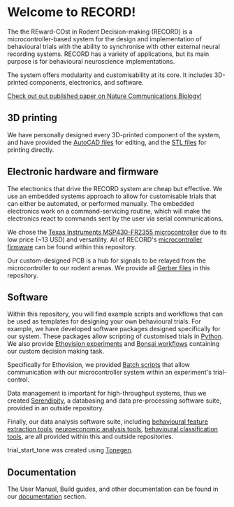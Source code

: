 # Welcome to RECORD!
The the REward-COst in Rodent Decision-making (RECORD) is a microcontroller-based system for the design and implementation of behavioural trials with the ability to synchronise with other external neural recording systems. RECORD has a variety of applications, but its main purpose is for behavioural neuroscience implementations.

The system offers modularity and customisability at its core. It includes 3D-printed components, electronics, and software.

[Check out out published paper on Nature Communications Biology!](https://doi.org/10.1038/s42003-024-06489-8)

## 3D printing
We have personally designed every 3D-printed component of the system, and have provided the [AutoCAD files](https://github.com/rjibanezalcala/RECORD/tree/main/3d-prints/cad) for editing, and the [STL files](https://github.com/rjibanezalcala/RECORD/tree/main/3d-prints/stl) for printing directly. 

## Electronic hardware and firmware
The electronics that drive the RECORD system are cheap but effective. We use an embedded systems approach to allow for customisable trials that can either be automated, or performed manually. The embedded electronics work on a command-servicing routine, which will make the electronics react to commands sent by the user via serial communications.

We chose the [Texas Instruments MSP430-FR2355 microcontroller](https://www.ti.com/tool/MSP-EXP430FR2355) due to its low price (~13 USD) and versatility. All of RECORD's [microcontroller firmware](https://github.com/rjibanezalcala/RECORD/tree/main/microcontroller) can be found within this repository.

Our custom-designed PCB is a hub for signals to be relayed from the microcontroller to our rodent arenas. We provide all [Gerber files](https://github.com/rjibanezalcala/RECORD/tree/main/pcb) in this repository.

## Software
Within this repository, you will find example scripts and workflows that can be used as templates for designing your own behavioural trials. For example, we have developed software packages designed specifically for our system. These packages allow scripting of customised trials in [Python](https://github.com/rjibanezalcala/RECORD/tree/main/python). We also provide [Ethovision experiments](https://github.com/rjibanezalcala/RECORD/tree/main/ethovision_experiments) and [Bonsai workflows](https://github.com/rjibanezalcala/RECORD/tree/main/bonsai_workflows) containing our custom decision making task.

Specifically for Ethovision, we provided [Batch scripts](https://github.com/rjibanezalcala/RECORD/tree/main/microcontroller/batch_scripts) that allow communication with our microcontroller system within an experiment's trial-control.

Data management is important for high-throughput systems, thus we created [Serendipity](https://github.com/lddavila/UTEP-Brain-Computation-Lab-Remote-Databases-and-Serendipity-App/tree/main/App%20Deployment%20Folder), a databasing and data pre-processing software suite, provided in an outside repository.

Finally, our data analysis software suite, including [behavioural feature extraction tools](https://github.com/atanugiri/Feature-Extraction), [neuroeconomic analysis tools](https://github.com/rjibanezalcala/RECORD/tree/main/data_analysis/neuroeconomic_analysis), [behavioural classification tools](https://github.com/lddavila/UTEP-Brain-Computation-Lab-Remote-Databases-and-Serendipity-App), are all provided within this and outside repositories.

trial_start_tone was created using [Tonegen](https://www.nch.com.au/tonegen/index.html).

## Documentation

The User Manual, Build guides, and other documentation can be found in our [documentation](https://github.com/rjibanezalcala/RECORD/tree/main/documentation) section.
<!--
> Written with [StackEdit](https://stackedit.io/).
-->
<!--stackedit_data:
eyJoaXN0b3J5IjpbMTIzNTUwMDI1Nl19
-->
